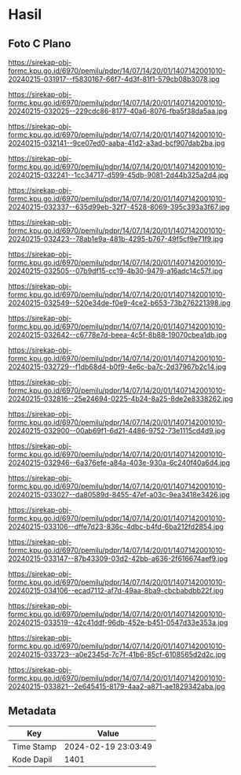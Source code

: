 # Hasil

## Foto C Plano

https://sirekap-obj-formc.kpu.go.id/6970/pemilu/pdpr/14/07/14/20/01/1407142001010-20240215-031917--f5830167-66f7-4d3f-81f1-579cb08b3078.jpg

https://sirekap-obj-formc.kpu.go.id/6970/pemilu/pdpr/14/07/14/20/01/1407142001010-20240215-032025--229cdc86-8177-40a6-8076-fba5f38da5aa.jpg

https://sirekap-obj-formc.kpu.go.id/6970/pemilu/pdpr/14/07/14/20/01/1407142001010-20240215-032141--9ce07ed0-aaba-41d2-a3ad-bcf907dab2ba.jpg

https://sirekap-obj-formc.kpu.go.id/6970/pemilu/pdpr/14/07/14/20/01/1407142001010-20240215-032241--1cc34717-d599-45db-9081-2d44b325a2d4.jpg

https://sirekap-obj-formc.kpu.go.id/6970/pemilu/pdpr/14/07/14/20/01/1407142001010-20240215-032337--635d99eb-32f7-4528-8069-395c393a3f67.jpg

https://sirekap-obj-formc.kpu.go.id/6970/pemilu/pdpr/14/07/14/20/01/1407142001010-20240215-032423--78ab1e9a-481b-4295-b767-49f5cf9e71f9.jpg

https://sirekap-obj-formc.kpu.go.id/6970/pemilu/pdpr/14/07/14/20/01/1407142001010-20240215-032505--07b9df15-cc19-4b30-9479-a16adc14c57f.jpg

https://sirekap-obj-formc.kpu.go.id/6970/pemilu/pdpr/14/07/14/20/01/1407142001010-20240215-032549--520e34de-f0e9-4ce2-b653-73b276221398.jpg

https://sirekap-obj-formc.kpu.go.id/6970/pemilu/pdpr/14/07/14/20/01/1407142001010-20240215-032642--c6778e7d-beea-4c5f-8b88-19070cbea1db.jpg

https://sirekap-obj-formc.kpu.go.id/6970/pemilu/pdpr/14/07/14/20/01/1407142001010-20240215-032729--f1db68d4-b0f9-4e6c-ba7c-2d37967b2c14.jpg

https://sirekap-obj-formc.kpu.go.id/6970/pemilu/pdpr/14/07/14/20/01/1407142001010-20240215-032816--25e24694-0225-4b24-8a25-8de2e8338262.jpg

https://sirekap-obj-formc.kpu.go.id/6970/pemilu/pdpr/14/07/14/20/01/1407142001010-20240215-032900--00ab69f1-6d21-4486-9752-73e1115cd4d9.jpg

https://sirekap-obj-formc.kpu.go.id/6970/pemilu/pdpr/14/07/14/20/01/1407142001010-20240215-032946--6a376efe-a84a-403e-930a-6c240f40a6d4.jpg

https://sirekap-obj-formc.kpu.go.id/6970/pemilu/pdpr/14/07/14/20/01/1407142001010-20240215-033027--da80589d-8455-47ef-a03c-9ea3418e3426.jpg

https://sirekap-obj-formc.kpu.go.id/6970/pemilu/pdpr/14/07/14/20/01/1407142001010-20240215-033106--dffe7d23-836c-4dbc-b4fd-6ba212fd2854.jpg

https://sirekap-obj-formc.kpu.go.id/6970/pemilu/pdpr/14/07/14/20/01/1407142001010-20240215-033147--87b43309-03d2-42bb-a636-2f616674aef9.jpg

https://sirekap-obj-formc.kpu.go.id/6970/pemilu/pdpr/14/07/14/20/01/1407142001010-20240215-034106--ecad7112-af7d-49aa-8ba9-cbcbabdbb22f.jpg

https://sirekap-obj-formc.kpu.go.id/6970/pemilu/pdpr/14/07/14/20/01/1407142001010-20240215-033519--42c41ddf-96db-452e-b451-0547d33e353a.jpg

https://sirekap-obj-formc.kpu.go.id/6970/pemilu/pdpr/14/07/14/20/01/1407142001010-20240215-033723--a0e2345d-7c7f-41b6-85cf-6108565d2d2c.jpg

https://sirekap-obj-formc.kpu.go.id/6970/pemilu/pdpr/14/07/14/20/01/1407142001010-20240215-033821--2e645415-8179-4aa2-a871-ae1829342aba.jpg


## Metadata

| Key        | Value               |
| ---------- | ------------------- |
| Time Stamp | 2024-02-19 23:03:49 |
| Kode Dapil | 1401                |




